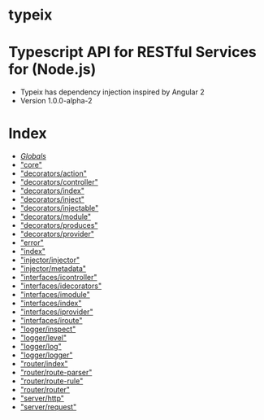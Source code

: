 #  typeix
# Typescript API for RESTful Services for (Node.js)

* Typeix has dependency injection inspired by Angular 2
* Version 1.0.0-alpha-2


# Index

* *[Globals](globals.md)*
* ["core"](modules/_core_.md)
* ["decorators/action"](modules/_decorators_action_.md)
* ["decorators/controller"](modules/_decorators_controller_.md)
* ["decorators/index"](modules/_decorators_index_.md)
* ["decorators/inject"](modules/_decorators_inject_.md)
* ["decorators/injectable"](modules/_decorators_injectable_.md)
* ["decorators/module"](modules/_decorators_module_.md)
* ["decorators/produces"](modules/_decorators_produces_.md)
* ["decorators/provider"](modules/_decorators_provider_.md)
* ["error"](modules/_error_.md)
* ["index"](modules/_index_.md)
* ["injector/injector"](modules/_injector_injector_.md)
* ["injector/metadata"](modules/_injector_metadata_.md)
* ["interfaces/icontroller"](modules/_interfaces_icontroller_.md)
* ["interfaces/idecorators"](modules/_interfaces_idecorators_.md)
* ["interfaces/imodule"](modules/_interfaces_imodule_.md)
* ["interfaces/index"](modules/_interfaces_index_.md)
* ["interfaces/iprovider"](modules/_interfaces_iprovider_.md)
* ["interfaces/iroute"](modules/_interfaces_iroute_.md)
* ["logger/inspect"](modules/_logger_inspect_.md)
* ["logger/level"](modules/_logger_level_.md)
* ["logger/log"](modules/_logger_log_.md)
* ["logger/logger"](modules/_logger_logger_.md)
* ["router/index"](modules/_router_index_.md)
* ["router/route-parser"](modules/_router_route_parser_.md)
* ["router/route-rule"](modules/_router_route_rule_.md)
* ["router/router"](modules/_router_router_.md)
* ["server/http"](modules/_server_http_.md)
* ["server/request"](modules/_server_request_.md)


